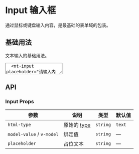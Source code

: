 # Input 输入框

通过鼠标或键盘输入内容，是最基础的表单域的包装。

## 基础用法

文本输入的基础用法。

<CodePreview>
  <textarea lang="vue-html">
  <nt-input placeholder="请输入内容"></nt-input>
  </textarea>
</CodePreview>

## API

### Input Props

| 参数                      | 说明                                                                                                    | 类型     | 默认值 |
| ------------------------- | ------------------------------------------------------------------------------------------------------- | -------- | ------ |
| `html-type`               | 原始的 [type](https://developer.mozilla.org/zh-CN/docs/Web/HTML/Element/input#input_%E7%B1%BB%E5%9E%8B) | `string` | `text` |
| `model-value` / `v-model` | 绑定值                                                                                                  | `string` | —      |
| `placeholder`             | 占位文本                                                                                                | `string` | —      |

